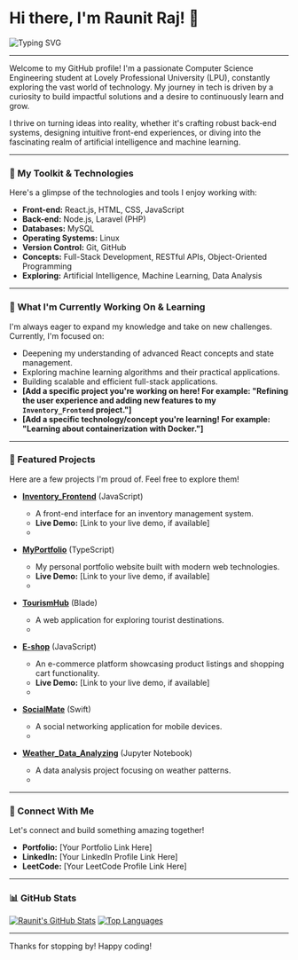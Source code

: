 # Hi there, I'm Raunit Raj! 👋

<img src="https://readme-typing-svg.herokuapp.com?font=Fira+Code&size=20&color=FFFFFF&center=true&vCenter=true&width=430&lines=B.Tech+CSE+student+at+LPU;Full-Stack+Developer;AI/ML+Enthusiast&loop=false&speed=80" alt="Typing SVG" />

---

Welcome to my GitHub profile! I'm a passionate Computer Science Engineering student at Lovely Professional University (LPU), constantly exploring the vast world of technology. My journey in tech is driven by a curiosity to build impactful solutions and a desire to continuously learn and grow.

I thrive on turning ideas into reality, whether it's crafting robust back-end systems, designing intuitive front-end experiences, or diving into the fascinating realm of artificial intelligence and machine learning.

---

### 🚀 My Toolkit & Technologies

Here's a glimpse of the technologies and tools I enjoy working with:

* **Front-end:** React.js, HTML, CSS, JavaScript
* **Back-end:** Node.js, Laravel (PHP)
* **Databases:** MySQL
* **Operating Systems:** Linux
* **Version Control:** Git, GitHub
* **Concepts:** Full-Stack Development, RESTful APIs, Object-Oriented Programming
* **Exploring:** Artificial Intelligence, Machine Learning, Data Analysis

---

### 🌱 What I'm Currently Working On & Learning

I'm always eager to expand my knowledge and take on new challenges. Currently, I'm focused on:

* Deepening my understanding of advanced React concepts and state management.
* Exploring machine learning algorithms and their practical applications.
* Building scalable and efficient full-stack applications.
* **[Add a specific project you're working on here! For example: "Refining the user experience and adding new features to my `Inventory_Frontend` project."]**
* **[Add a specific technology/concept you're learning! For example: "Learning about containerization with Docker."]**

---

### 🌟 Featured Projects

Here are a few projects I'm proud of. Feel free to explore them!

* **[Inventory_Frontend](https://github.com/Raunit2025/Inventory_Frontend)** (JavaScript)
    * A front-end interface for an inventory management system.
    * **Live Demo:** [Link to your live demo, if available]
    * <!-- **Add a GIF here to showcase the project!** Example: ![Inventory Frontend Demo](link-to-your-inventory-frontend-gif.gif) -->

* **[MyPortfolio](https://github.com/Raunit2025/MyPortfolio)** (TypeScript)
    * My personal portfolio website built with modern web technologies.
    * **Live Demo:** [Link to your live demo, if available]
    * <!-- **Add a GIF here to showcase the project!** Example: ![My Portfolio Demo](link-to-your-portfolio-gif.gif) -->

* **[TourismHub](https://github.com/Raunit2025/TourismHub)** (Blade)
    * A web application for exploring tourist destinations.
    * <!-- **Add a GIF here to showcase the project!** Example: ![TourismHub Demo](link-to-your-tourismhub-gif.gif) -->

* **[E-shop](https://github.com/Raunit2025/E-shop)** (JavaScript)
    * An e-commerce platform showcasing product listings and shopping cart functionality.
    * **Live Demo:** [Link to your live demo, if available]
    * <!-- **Add a GIF here to showcase the project!** Example: ![E-shop Demo](link-to-your-eshop-gif.gif) -->

* **[SocialMate](https://github.com/Raunit2025/SocialMate)** (Swift)
    * A social networking application for mobile devices.
    * <!-- **Add a GIF here to showcase the project!** Example: ![SocialMate Demo](link-to-your-socialmate-gif.gif) -->

* **[Weather_Data_Analyzing](https://github.com/Raunit2025/Weather_Data_Analyzing)** (Jupyter Notebook)
    * A data analysis project focusing on weather patterns.
    * <!-- **Add a GIF here to showcase the project!** Example: ![Weather Data Analysis Demo](link-to-your-weather-gif.gif) -->

---

### 🤝 Connect With Me

Let's connect and build something amazing together!

* **Portfolio:** [Your Portfolio Link Here]
* **LinkedIn:** [Your LinkedIn Profile Link Here]
* **LeetCode:** [Your LeetCode Profile Link Here]

---

### 📊 GitHub Stats

[![Raunit's GitHub Stats](https://github-readme-stats.vercel.app/api?username=Raunit2025&show_icons=true&theme=radical)](https://github.com/anuraghazra/github-readme-stats)
[![Top Languages](https://github-readme-stats.vercel.app/api/top-langs/?username=Raunit2025&layout=compact&theme=radical)](https://github.com/anuraghazra/github-readme-stats)

---

Thanks for stopping by! Happy coding!
